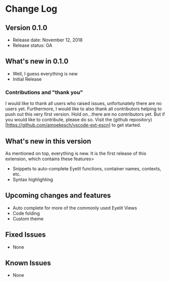 # Change Log

## Version 0.1.0
* Release date: November 12, 2018
* Release status: GA

## What's new in 0.1.0
* Well, I guess everything is new
* Initial Release

### Contributions and "thank you"
I would like to thank all users who raised issues, unfortunately there are no users yet. Furthermore, I would like to also thank all contributors helping to push out this very first version. Hold on...there are no contributors yet. But if you would like to contribute, please do so. Visit the (github repository)[https://github.com/amoekesch/vscode-ext-escn] to get started.

## What's new in this version
As mentioned on top, everything is new. It is the first release of this extension, which contains these features>
* Snippets to auto-complete Eyelit functions, container names, contexts, etc.
* Syntax highlighting

## Upcoming changes and features
* Auto complete for more of the commonly used Eyelit Views
* Code folding
* Custom theme

## Fixed Issues
* None

## Known Issues
* None

